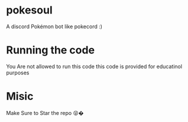 # pokesoul
A discord Pokémon bot like pokecord :)
# Running the code
You Are not allowed to run this code this code is provided for educatinol purposes 
# Misic
Make Sure  to Star the repo 😝�
